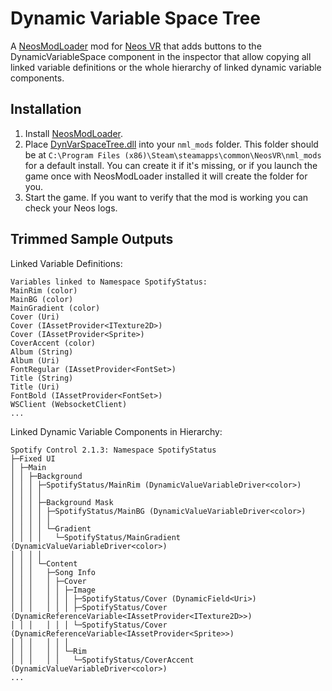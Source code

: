 Dynamic Variable Space Tree
===========================

A [NeosModLoader](https://github.com/zkxs/NeosModLoader) mod for [Neos VR](https://neos.com/) that adds buttons to the DynamicVariableSpace component in the inspector that allow copying all linked variable definitions or the whole hierarchy of linked dynamic variable components. 

## Installation
1. Install [NeosModLoader](https://github.com/zkxs/NeosModLoader).
2. Place [DynVarSpaceTree.dll](https://github.com/Banane9/NeosDynVarSpaceTree/releases/latest/download/DynVarSpaceTree.dll) into your `nml_mods` folder. This folder should be at `C:\Program Files (x86)\Steam\steamapps\common\NeosVR\nml_mods` for a default install. You can create it if it's missing, or if you launch the game once with NeosModLoader installed it will create the folder for you.
3. Start the game. If you want to verify that the mod is working you can check your Neos logs.

## Trimmed Sample Outputs

Linked Variable Definitions:

```
Variables linked to Namespace SpotifyStatus:
MainRim (color)
MainBG (color)
MainGradient (color)
Cover (Uri)
Cover (IAssetProvider<ITexture2D>)
Cover (IAssetProvider<Sprite>)
CoverAccent (color)
Album (String)
Album (Uri)
FontRegular (IAssetProvider<FontSet>)
Title (String)
Title (Uri)
FontBold (IAssetProvider<FontSet>)
WSClient (WebsocketClient)
...
```

Linked Dynamic Variable Components in Hierarchy:

```
Spotify Control 2.1.3: Namespace SpotifyStatus
├─Fixed UI
│ ├─Main
│ │ ├─Background
│ │ │ ├─SpotifyStatus/MainRim (DynamicValueVariableDriver<color>)
│ │ │ │
│ │ │ ├─Background Mask
│ │ │ │ ├─SpotifyStatus/MainBG (DynamicValueVariableDriver<color>)
│ │ │ │ │
│ │ │ │ └─Gradient
│ │ │ │   └─SpotifyStatus/MainGradient (DynamicValueVariableDriver<color>)
│ │ │ │
│ │ │ └─Content
│ │ │   ├─Song Info
│ │ │   │ ├─Cover
│ │ │   │ │ ├─Image
│ │ │   │ │ │ ├─SpotifyStatus/Cover (DynamicField<Uri>)
│ │ │   │ │ │ ├─SpotifyStatus/Cover (DynamicReferenceVariable<IAssetProvider<ITexture2D>>)
│ │ │   │ │ │ └─SpotifyStatus/Cover (DynamicReferenceVariable<IAssetProvider<Sprite>>)
│ │ │   │ │ │
│ │ │   │ │ └─Rim
│ │ │   │ │   └─SpotifyStatus/CoverAccent (DynamicValueVariableDriver<color>)
...
```
